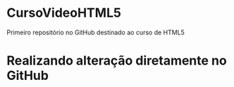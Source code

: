 # CursoVideoHTML5
 Primeiro repositório no GitHub destinado ao curso de HTML5
 
# Realizando alteração diretamente no GitHub

